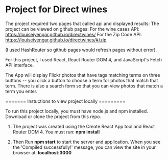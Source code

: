 # Project for Direct wines

The project required two pages that called api and displayed results:
The project can be viewed on github pages:
For the wine cases API:
https://louiseiyengar.github.io/directwines/
For the Zip Code API:
https://louiseiyengar.github.io/directwines/#/zip

(I used HashRouter so github pages would refresh pages without error).


For this project, I used React, React Router DOM 4, and JavaScript's Fetch API interface.

The App will display Flickr photos that have tags matching terms on three buttons -- you click a button to choose a term for photos that match that term.  There is also a search form so that you can view photos that match a term you enter.

======= Instuctions to view project locally =========

To run this project locally, you must have node.js and npm installed.
Download or clone the project from this repo.

1) The project was created using the Create React App tool and React Router DOM 4.  You must run:
**npm install**

2) Then Run **npm start** to start the server and application. When you see the 'Compiled successfully!' message, you can view the site in your browser at: **localhost:3000** 

